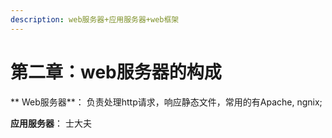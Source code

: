 ```yaml
---
description: web服务器+应用服务器+web框架
---
```


# 第二章：web服务器的构成

** Web服务器**： 负责处理http请求，响应静态文件，常用的有Apache, ngnix;

**应用服务器**： 士大夫








